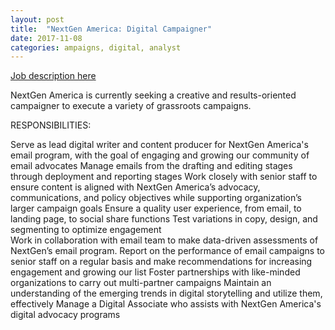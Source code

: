 ```yaml
---
layout: post
title:  "NextGen America: Digital Campaigner"
date: 2017-11-08
categories: ampaigns, digital, analyst
---
```


[Job description here](https://nextgenamerica.org/jobs/?job=752205)

NextGen America is currently seeking a creative and results-oriented campaigner to execute a variety of grassroots campaigns.

RESPONSIBILITIES:

Serve as lead digital writer and content producer for NextGen America's email program, with the goal of engaging and growing our community of email advocates
Manage emails from the drafting and editing stages through deployment and reporting stages
Work closely with senior staff to ensure content is aligned with NextGen America’s advocacy, communications, and policy objectives while supporting organization’s larger campaign goals
Ensure a quality user experience, from email, to landing page, to social share functions
Test variations in copy, design, and segmenting to optimize engagement  
Work in collaboration with email team to make data-driven assessments of NextGen’s email program. Report on the performance of email campaigns to senior staff on a regular basis and make recommendations for increasing engagement and growing our list
Foster partnerships with like-minded organizations to carry out multi-partner campaigns
Maintain an understanding of the emerging trends in digital storytelling and utilize them, effectively
Manage a Digital Associate who assists with NextGen America's digital advocacy programs

